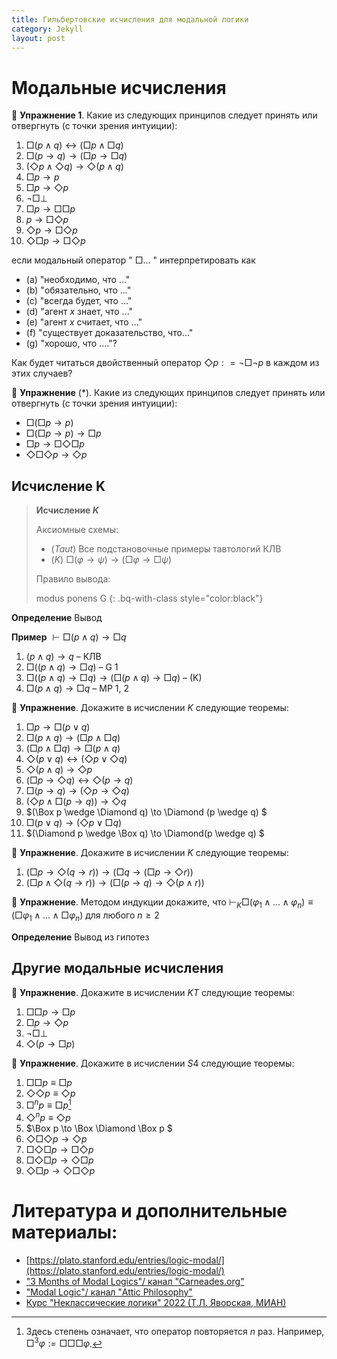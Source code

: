 ```yaml
---
title: Гильбертовские исчисления для модальной логики
category: Jekyll
layout: post
---
```


# Модальные исчисления

:blue_book: **Упражнение 1**. Какие из следующих принципов следует принять или отвергнуть (с точки зрения интуиции):
1. $\Box (p \wedge q) \leftrightarrow (\Box p \wedge \Box q)$
2. $\Box (p \to q) \to (\Box p \to \Box q)$
3. $(\Diamond p \wedge \Diamond q) \to \Diamond (p \wedge q)$
4. $\Box p \to p$
5. $\Box p \to \Diamond p$
6. $\neg \Box \bot$	
7. $\Box p \to \Box \Box p$
8. $p \to \Box \Diamond p$
9. $\Diamond p \to \Box \Diamond p$
10. $\Diamond \Box p \to \Box \Diamond p$

если модальный оператор \" $\Box \dots$ \" интерпретировать как
- (a) "необходимо, что ..."
- (b) "обязательно, что ..."
- (с) "всегда будет, что ..."
- (d) "агент $x$ знает, что ..."
- (e) "агент $x$ считает, что ..."
- (f) "существует доказательство, что..."
- (g) "хорошо, что ...."? 

Как будет читаться двойственный оператор $\Diamond p: = \neg \Box \neg p$ в каждом из этих случаев?

:blue_book: **Упражнение** (\*). Какие из следующих принципов следует принять или отвергнуть (с точки зрения интуиции):
- $\Box (\Box p \to p)$
- $\Box (\Box p \to p) \to \Box p$
- $\Box p \to \Box \Diamond \Box p$
- $\Diamond \Box \Diamond p \to \Diamond p$

## Исчисление K

> **Исчисление $K$** <a name="K"></a>
> 
> Аксиомные схемы:
> * ($Taut$) Все подстановочные примеры тавтологий КЛВ
> * ($K$) $\Box (\varphi \to \psi) \to (\Box \varphi \to \Box \psi)$
>
> Правило вывода:
>  
>  modus ponens	
>  G
{: .bq-with-class style="color:black"}

**Определение** Вывод 

**Пример**  $\vdash \Box (p \wedge q) \to \Box q$   
 1. $(p \wedge q) \to q$ – КЛВ  
 2. $\Box ((p \wedge q) \to \Box q)$ – G 1 
 3. $\Box ((p \wedge q) \to \Box q) \to (\Box (p \wedge q) \to \Box q)$ – (K) 
 4. $\Box (p \wedge q) \to \Box q$ – MP 1, 2

:blue_book: **Упражнение**. Докажите в исчислении $K$ следующие теоремы:
1. $\Box p \to \Box (p \vee q)$
2. $\Box (p \wedge q) \to (\Box p \wedge \Box q)$
3. $(\Box p \wedge \Box q) \to \Box (p \wedge q)$
4. $\Diamond (p \lor q) \leftrightarrow (\Diamond p \vee \Diamond q)$
5. $\Diamond (p \wedge q) \to \Diamond p$
6. $(\Box p \to \Diamond q) \leftrightarrow \Diamond (p \to q)$
7. $\Box (p \to q) \to (\Diamond p \to \Diamond q)$
8. $(\Diamond p \wedge \Box (p \to q)) \to \Diamond q$
9. $(\Box p \wedge \Diamond q) \to \Diamond (p \wedge q) $
10. $\Box (p \vee q) \to (\Diamond p \vee \Box q)$ 
11. $(\Diamond p \wedge \Box q) \to \Diamond(p \wedge q) $

:blue_book: **Упражнение**. Докажите в исчислении $K$ следующие теоремы:
1. $(\Box p \to \Diamond (q \to r)) \to (\Box q \to (\Box p \to \Diamond r))$
2. $(\Box p \wedge \Diamond (q \to r)) \to (\Box (p \to q ) \to  \Diamond (p \wedge r))$

:blue_book: **Упражнение**. Методом индукции докажите, что 
$\vdash_{K} \Box (\varphi_1 \wedge \dots \wedge \varphi_n) \equiv (\Box \varphi_1 \wedge \dots \wedge \Box \varphi_n)$ для любого $n \geq 2$


**Определение** Вывод из гипотез

## Другие модальные исчисления


:blue_book: **Упражнение**. Докажите в исчислении $KT$ следующие теоремы:
1. $\Box \Box p \to \Box p$
2. $\Box p \to \Diamond p$
3. $\neg \Box \bot$
4. $\Diamond (p \to \Box p)$

:blue_book: **Упражнение**. Докажите в исчислении $S4$ следующие теоремы:
1. $\Box \Box p \equiv \Box p$
2. $\Diamond \Diamond p \equiv \Diamond p$
3. $\Box^n p \equiv \Box p$[^1] 
4. $\Diamond^n p \equiv \Diamond p$
5. $\Box p \to \Box \Diamond \Box p $
6. $\Diamond \Box \Diamond p \to \Diamond p$
7. $\Box \Diamond \Box p \to \Box \Diamond p$
8. $\Box \Diamond \Box p \to \Diamond \Box p$
9. $\Diamond \Box p \to \Diamond \Box \Diamond p$

[^1]: Здесь степень означает, что оператор повторяется $n$ раз. Например, $\Box^3 \varphi:= \Box \Box \Box \varphi$.

# Литература и дополнительные материалы:
- [https://plato.stanford.edu/entries/logic-modal/](https://plato.stanford.edu/entries/logic-modal/)
- ["3 Months of Modal Logics"/ канал "Carneades.org"](https://www.youtube.com/playlist?list=PLz0n_SjOttTfP_liEHPNCzvESZsh5eirP)
- ["Modal Logic"/ канал "Attic Philosophy"](https://www.youtube.com/watch?v=_kZLnqsIuMo&list=PLwSlKSRwxX0qXTZKnIT7l4_YAIWpJcZJ9)
- [Курс "Неклассические логики" 2022 (Т.Л. Яворская, МИАН)](https://www.mathnet.ru/php/conference.phtml?option_lang=rus&eventID=31&confid=2080)
